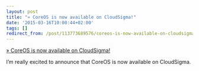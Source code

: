 ```yaml
---
layout: post
title: "» CoreOS is now available on CloudSigma!"
date: '2015-03-16T10:00:44+02:00'
tags: []
redirect_from: /post/113773689576/coreos-is-now-available-on-cloudsigma
---
```


[» CoreOS is now available on CloudSigma!](https://www.cloudsigma.com/2015/03/10/coreos-is-now-available-on-cloudsigma/)

I’m really excited to announce that CoreOS is now available on CloudSigma.
